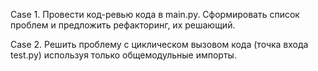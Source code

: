 Case 1.
Провести код-ревью кода в main.py. 
Сформировать список проблем и предложить рефакторинг, их решающий.

Case 2.
Решить проблему с циклическом вызовом кода (точка входа test.py) используя только общемодульные импорты.
